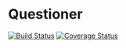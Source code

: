 # Questioner

[![Build Status](https://travis-ci.org/inno-asiimwe/questioner-flask.svg?branch=develop)](https://travis-ci.org/inno-asiimwe/questioner-flask)
[![Coverage Status](https://coveralls.io/repos/github/inno-asiimwe/questioner-flask/badge.svg?branch=develop)](https://coveralls.io/github/inno-asiimwe/questioner-flask?branch=develop)
